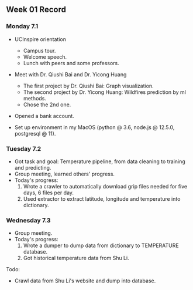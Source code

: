 ## Week 01 Record

### Monday 7.1

- UCInspire orientation
  - Campus tour.
  - Welcome speech.
  - Lunch with peers and some professors.
- Meet with Dr. Qiushi Bai and Dr. Yicong Huang
  - The first project by Dr. Qiushi Bai: Graph visualization.
  - The second project by Dr. Yicong Huang: Wildfires prediction by ml methods.
  - Chose the 2nd one.

- Opened a bank account.
- Set up environment in my MacOS (python @ 3.6, node.js @ 12.5.0, postgresql @ 11).



### Tuesday 7.2

- Got task and goal: Temperature pipeline, from data cleaning to training and predicting.
- Group meeting, learned others' progress.
- Today's progress:
  1. Wrote a crawler to automatically download grip files needed for five days, 6 files per day.  
  2. Used extractor to extract latitude, longitude and temperature into dictionary.  



### Wednesday 7.3

- Group meeting.
- Today's progress:
  1. Wrote a dumper to dump data from dictionary to TEMPERATURE database.  
  2. Got historical temperature data from Shu Li.

Todo:

- Crawl data from Shu Li's website and dump into database.

